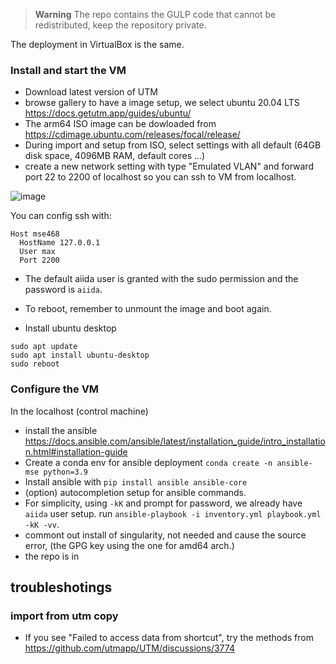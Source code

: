 > **Warning**
> The repo contains the GULP code that cannot be redistributed, keep the repository private.

The deployment in VirtualBox is the same.

### Install and start the VM
- Download latest version of UTM
- browse gallery to have a image setup, we select ubuntu 20.04 LTS https://docs.getutm.app/guides/ubuntu/
- The arm64 ISO image can be dowloaded from https://cdimage.ubuntu.com/releases/focal/release/
- During import and setup from ISO, select settings with all default (64GB disk space, 4096MB RAM, default cores ...)
- create a new network setting with type "Emulated VLAN" and forward port 22 to 2200 of localhost so you can ssh to VM from localhost.

![image](https://github.com/unkcpz/mse468-vm/assets/8831685/5f98badb-ead5-4757-a2c0-a6ca6229f3b0)

You can config ssh with:
```
Host mse468
  HostName 127.0.0.1
  User max
  Port 2200
```
- The default aiida user is granted with the sudo permission and the password is `aiida`.

- To reboot, remember to unmount the image and boot again.
- Install ubuntu desktop
```console
sudo apt update
sudo apt install ubuntu-desktop
sudo reboot
```

### Configure the VM
In the localhost (control machine)

- install the ansible https://docs.ansible.com/ansible/latest/installation_guide/intro_installation.html#installation-guide
- Create a conda env for ansible deployment `conda create -n ansible-mse python=3.9`
- Install ansible with `pip install ansible ansible-core`
- (option) autocompletion setup for ansible commands.
- For simplicity, using `-kK` and prompt for password, we already have `aiida` user setup. run `ansible-playbook -i inventory.yml playbook.yml -kK -vv`.
- commont out install of singularity, not needed and cause the source error, (the GPG key using the one for amd64 arch.)
- the repo is in 

## troubleshotings

### import from utm copy

- If you see "Failed to access data from shortcut", try the methods from https://github.com/utmapp/UTM/discussions/3774
